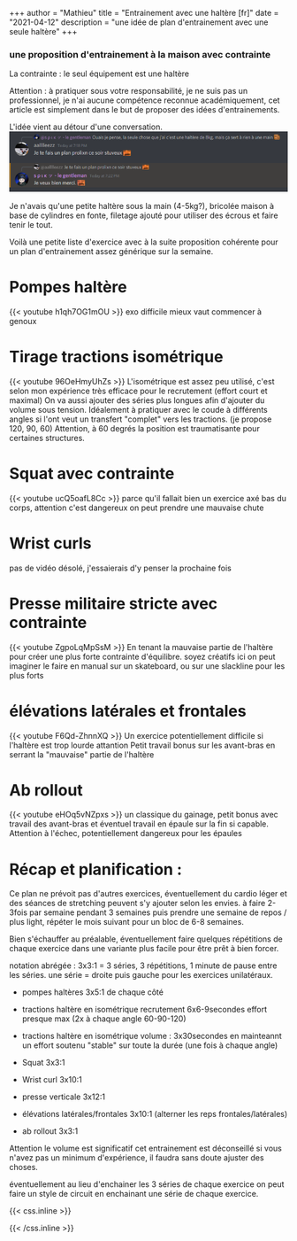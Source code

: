 +++
author = "Mathieu"
title = "Entrainement avec une haltère [fr]"
date = "2021-04-12"
description = "une idée de plan d'entrainement avec une seule haltère"
+++

### une proposition d'entrainement à la maison avec contrainte
La contrainte : le seul équipement est une haltère

Attention : à pratiquer sous votre responsabilité, je ne suis pas un professionnel, je n'ai aucune compétence reconnue académiquement, cet article est simplement dans le but de proposer des idées d'entrainements.

L'idée vient au détour d'une conversation.
![conv-init](/img/misc/conv-one-db.png) 

Je n'avais qu'une petite haltère sous la main (4-5kg?), bricolée maison à base de cylindres en fonte, filetage ajouté pour utiliser des écrous et faire tenir le tout.

Voilà une petite liste d'exercice avec à la suite proposition cohérente pour un plan d'entrainement assez générique sur la semaine.



# Pompes haltère
{{< youtube h1qh7OG1mOU >}}
exo difficile mieux vaut commencer à genoux

# Tirage tractions isométrique
{{< youtube 96OeHmyUhZs >}}
L'isométrique est assez peu utilisé, c'est selon mon expérience très efficace pour le recrutement (effort court et maximal)
On va aussi ajouter des séries plus longues afin d'ajouter du volume sous tension.
Idéalement à pratiquer avec le coude à différents angles si l'ont veut un transfert "complet" vers les tractions. (je propose 120, 90, 60)
Attention, à 60 degrés la position est traumatisante pour certaines structures.

# Squat avec contrainte
{{< youtube ucQ5oafL8Cc >}}
parce qu'il fallait bien un exercice axé bas du corps, attention c'est dangereux on peut prendre une mauvaise chute

# Wrist curls 
pas de vidéo désolé, j'essaierais d'y penser la prochaine fois

# Presse militaire stricte avec contrainte
{{< youtube ZgpoLqMpSsM >}}
En tenant la mauvaise partie de l'haltère pour créer une plus forte contrainte d'équilibre.
soyez créatifs ici on peut imaginer le faire en manual sur un skateboard, ou sur une slackline pour les plus forts

# élévations latérales et frontales
{{< youtube F6Qd-ZhnnXQ >}}
Un exercice potentiellement difficile si l'haltère est trop lourde attantion
Petit travail bonus sur les avant-bras en serrant la "mauvaise" partie de l'haltère

# Ab rollout
{{< youtube eHOq5vNZpxs >}}
un classique du gainage, petit bonus avec travail des avant-bras et éventuel travail en épaule sur la fin si capable.
Attention à l'échec, potentiellement dangereux pour les épaules


# Récap et planification : 
Ce plan ne prévoit pas d'autres exercices, éventuellement du cardio léger et des séances de stretching peuvent s'y ajouter selon les envies.
à faire 2-3fois par semaine pendant 3 semaines puis prendre une semaine de repos / plus light, répéter le mois suivant pour un bloc de 6-8 semaines.

Bien s'échauffer au préalable, éventuellement faire quelques répétitions de chaque exercice dans une variante plus facile pour être prêt à bien forcer.


notation abrégée : 3x3:1 = 3 séries, 3 répétitions, 1 minute de pause entre les séries. une série = droite puis gauche pour les exercices unilatéraux.


- pompes haltères 3x5:1 de chaque côté

- tractions haltère en isométrique recrutement 6x6-9secondes effort presque max (2x à chaque angle 60-90-120)

- tractions haltère en isométrique volume : 3x30secondes en mainteannt un effort soutenu "stable" sur toute la durée (une fois à chaque angle)

- Squat 3x3:1 

- Wrist curl 3x10:1

- presse verticale 3x12:1

- élévations latérales/frontales 3x10:1 (alterner les reps frontales/latérales)

- ab rollout 3x3:1

Attention le volume est significatif cet entrainement est déconseillé si vous n'avez pas un minimum d'expérience, il faudra sans doute ajuster des choses.


éventuellement au lieu d'enchainer les 3 séries de chaque exercice on peut faire un style de circuit en enchainant une série de chaque exercice.


{{< css.inline >}}
<style>
.canon { background: white; width: 100%; height: auto;}
</style>
{{< /css.inline >}}


